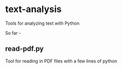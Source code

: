 # text-analysis
Tools for analyzing text with Python


So far - 

read-pdf.py 
-----------
Tool for reading in PDF files with a few lines of python
